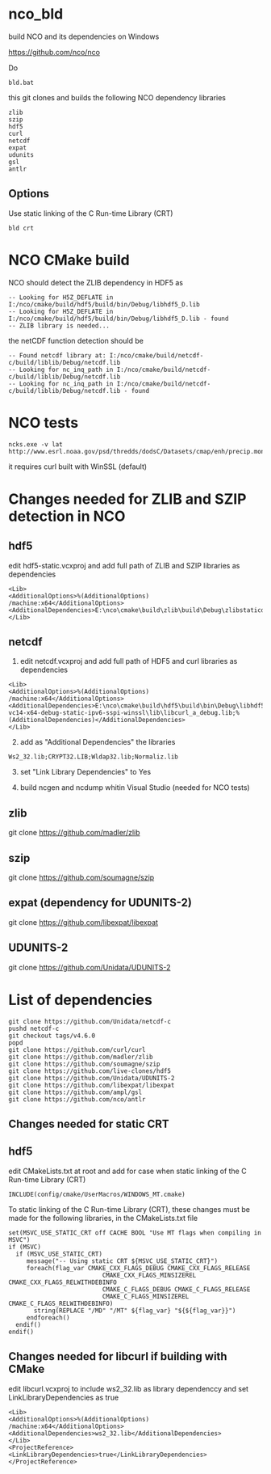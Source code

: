# nco_bld
build NCO and its dependencies on Windows

https://github.com/nco/nco

Do

```
bld.bat
```

this git clones and builds the following NCO dependency libraries

```
zlib
szip
hdf5
curl
netcdf
expat
udunits
gsl
antlr
```

## Options

Use static linking of the C Run-time Library (CRT)

```
bld crt
```

# NCO CMake build

NCO should detect the ZLIB dependency in HDF5 as

```
-- Looking for H5Z_DEFLATE in I:/nco/cmake/build/hdf5/build/bin/Debug/libhdf5_D.lib
-- Looking for H5Z_DEFLATE in I:/nco/cmake/build/hdf5/build/bin/Debug/libhdf5_D.lib - found
-- ZLIB library is needed...
```

the netCDF function detection should be

```
-- Found netcdf library at: I:/nco/cmake/build/netcdf-c/build/liblib/Debug/netcdf.lib
-- Looking for nc_inq_path in I:/nco/cmake/build/netcdf-c/build/liblib/Debug/netcdf.lib
-- Looking for nc_inq_path in I:/nco/cmake/build/netcdf-c/build/liblib/Debug/netcdf.lib - found
```

# NCO tests

```
ncks.exe -v lat http://www.esrl.noaa.gov/psd/thredds/dodsC/Datasets/cmap/enh/precip.mon.mean.nc
```

it requires curl built with WinSSL (default)

# Changes needed for ZLIB and SZIP detection in NCO

## hdf5

edit hdf5-static.vcxproj and add full path of ZLIB and SZIP libraries as dependencies

```
<Lib>
<AdditionalOptions>%(AdditionalOptions) /machine:x64</AdditionalOptions>
<AdditionalDependencies>E:\nco\cmake\build\zlib\build\Debug\zlibstaticd.lib;E:\nco\cmake\build\szip\build\bin\Debug\libszip_D.lib</AdditionalDependencies>
</Lib>
```

## netcdf

1) edit netcdf.vcxproj and add full path of HDF5 and curl libraries as dependencies

```
<Lib>
<AdditionalOptions>%(AdditionalOptions) /machine:x64</AdditionalOptions>
<AdditionalDependencies>E:\nco\cmake\build\hdf5\build\bin\Debug\libhdf5_hl_D.lib;E:\nco\cmake\build\hdf5\build\bin\Debug\libhdf5_D.lib;E:\nco\cmake\build\curl\builds\libcurl-vc14-x64-debug-static-ipv6-sspi-winssl\lib\libcurl_a_debug.lib;%(AdditionalDependencies)</AdditionalDependencies>
</Lib>
```

2) add as "Additional Dependencies" the libraries

```
Ws2_32.lib;CRYPT32.LIB;Wldap32.lib;Normaliz.lib
```

3) set "Link Library Dependencies" to Yes

4) build ncgen and ncdump whitin Visual Studio (needed for NCO tests)

## zlib

git clone https://github.com/madler/zlib

## szip

git clone https://github.com/soumagne/szip

## expat (dependency for UDUNITS-2)

git clone https://github.com/libexpat/libexpat

## UDUNITS-2

git clone https://github.com/Unidata/UDUNITS-2


# List of dependencies

```
git clone https://github.com/Unidata/netcdf-c
pushd netcdf-c
git checkout tags/v4.6.0
popd
git clone https://github.com/curl/curl
git clone https://github.com/madler/zlib
git clone https://github.com/soumagne/szip
git clone https://github.com/live-clones/hdf5
git clone https://github.com/Unidata/UDUNITS-2
git clone https://github.com/libexpat/libexpat
git clone https://github.com/ampl/gsl
git clone https://github.com/nco/antlr
```

## Changes needed for static CRT

## hdf5

edit CMakeLists.txt at root and add for case when static linking of the C Run-time Library (CRT)

```
INCLUDE(config/cmake/UserMacros/WINDOWS_MT.cmake)
```

To static linking of the C Run-time Library (CRT), these changes must be made for the following libraries,
in the CMakeLists.txt file

```
set(MSVC_USE_STATIC_CRT off CACHE BOOL "Use MT flags when compiling in MSVC")
if (MSVC)
  if (MSVC_USE_STATIC_CRT)
     message("-- Using static CRT ${MSVC_USE_STATIC_CRT}")
     foreach(flag_var CMAKE_CXX_FLAGS_DEBUG CMAKE_CXX_FLAGS_RELEASE
                          CMAKE_CXX_FLAGS_MINSIZEREL CMAKE_CXX_FLAGS_RELWITHDEBINFO
                          CMAKE_C_FLAGS_DEBUG CMAKE_C_FLAGS_RELEASE
                          CMAKE_C_FLAGS_MINSIZEREL CMAKE_C_FLAGS_RELWITHDEBINFO)
       string(REPLACE "/MD" "/MT" ${flag_var} "${${flag_var}}")
     endforeach()
  endif()
endif()
```

## Changes needed for libcurl if building with CMake

edit libcurl.vcxproj to include ws2_32.lib as library dependenccy and set LinkLibraryDependencies as true

```
<Lib>
<AdditionalOptions>%(AdditionalOptions) /machine:x64</AdditionalOptions>
<AdditionalDependencies>ws2_32.lib</AdditionalDependencies>
</Lib>
<ProjectReference>
<LinkLibraryDependencies>true</LinkLibraryDependencies>
</ProjectReference>
```
